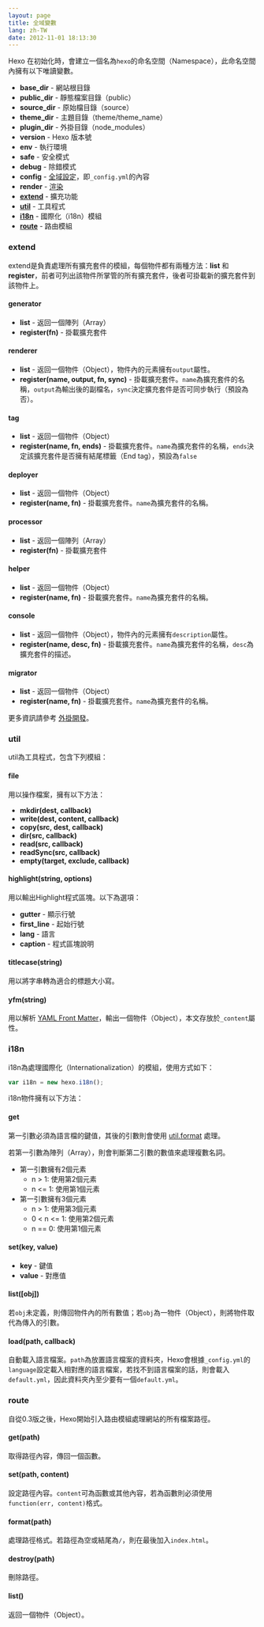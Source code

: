```yaml
---
layout: page
title: 全域變數
lang: zh-TW
date: 2012-11-01 18:13:30
---
```


Hexo 在初始化時，會建立一個名為`hexo`的命名空間（Namespace），此命名空間內擁有以下唯讀變數。

- **base_dir** - 網站根目錄
- **public_dir** - 靜態檔案目錄（public）
- **source_dir** - 原始檔目錄（source）
- **theme_dir** - 主題目錄（theme/theme_name）
- **plugin_dir** - 外掛目錄（node_modules）
- **version** - Hexo 版本號
- **env** - 執行環境
- **safe** - 安全模式
- **debug** - 除錯模式
- **config** - [全域設定][1]，即`_config.yml`的內容
- **render** - [渲染][5]
- **[extend](#extend)** - 擴充功能
- **[util](#util)** - 工具程式
- **[i18n](#i18n)** - 國際化（i18n）模組
- **[route](#route)** - 路由模組

<a id="extend"></a>
### extend

extend是負責處理所有擴充套件的模組，每個物件都有兩種方法：**list** 和 **register**，前者可列出該物件所掌管的所有擴充套件，後者可掛載新的擴充套件到該物件上。

#### generator

- **list** - 返回一個陣列（Array）
- **register(fn)** - 掛載擴充套件

#### renderer

- **list** - 返回一個物件（Object），物件內的元素擁有`output`屬性。
- **register(name, output, fn, sync)** - 掛載擴充套件。`name`為擴充套件的名稱，`output`為輸出後的副檔名，`sync`決定擴充套件是否可同步執行（預設為否）。

#### tag

- **list** - 返回一個物件（Object）
- **register(name, fn, ends)** - 掛載擴充套件。`name`為擴充套件的名稱，`ends`決定該擴充套件是否擁有結尾標籤（End tag），預設為`false`

#### deployer

- **list** - 返回一個物件（Object）
- **register(name, fn)** - 掛載擴充套件。`name`為擴充套件的名稱。

#### processor

- **list** - 返回一個陣列（Array）
- **register(fn)** - 掛載擴充套件

#### helper

- **list** - 返回一個物件（Object）
- **register(name, fn)** - 掛載擴充套件。`name`為擴充套件的名稱。

#### console

- **list** - 返回一個物件（Object），物件內的元素擁有`description`屬性。
- **register(name, desc, fn)** - 掛載擴充套件。`name`為擴充套件的名稱，`desc`為擴充套件的描述。

#### migrator

- **list** - 返回一個物件（Object）
- **register(name, fn)** - 掛載擴充套件。`name`為擴充套件的名稱。

更多資訊請參考 [外掛開發][2]。

<a id="util"></a>
### util

util為工具程式，包含下列模組：

#### file

用以操作檔案，擁有以下方法：

- **mkdir(dest, callback)**
- **write(dest, content, callback)**
- **copy(src, dest, callback)**
- **dir(src, callback)**
- **read(src, callback)**
- **readSync(src, callback)**
- **empty(target, exclude, callback)**

#### highlight(string, options)

用以輸出Highlight程式區塊。以下為選項：

- **gutter** - 顯示行號
- **first_line** - 起始行號
- **lang** - 語言
- **caption** - 程式區塊說明

#### titlecase(string)

用以將字串轉為適合的標題大小寫。

#### yfm(string)

用以解析 [YAML Front Matter][3]，輸出一個物件（Object），本文存放於`_content`屬性。

<a id="i18n"></a>
### i18n

i18n為處理國際化（Internationalization）的模組，使用方式如下：

``` js
var i18n = new hexo.i18n();
```

i18n物件擁有以下方法：

#### get

第一引數必須為語言檔的鍵值，其後的引數則會使用 [util.format][4] 處理。

若第一引數為陣列（Array），則會判斷第二引數的數值來處理複數名詞。

- 第一引數擁有2個元素
  - n > 1: 使用第2個元素
  - n <= 1: 使用第1個元素
- 第一引數擁有3個元素
  - n > 1: 使用第3個元素
  - 0 < n <= 1: 使用第2個元素
  - n == 0: 使用第1個元素

#### set(key, value)

- **key** - 鍵值
- **value** - 對應值

#### list([obj])

若`obj`未定義，則傳回物件內的所有數值；若`obj`為一物件（Object），則將物件取代為傳入的引數。

#### load(path, callback)

自動載入語言檔案。`path`為放置語言檔案的資料夾，Hexo會根據`_config.yml`的`language`設定載入相對應的語言檔案，若找不到語言檔案的話，則會載入`default.yml`，因此資料夾內至少要有一個`default.yml`。

<a id="route"></a>
### route

自從0.3版之後，Hexo開始引入路由模組處理網站的所有檔案路徑。

#### get(path)

取得路徑內容，傳回一個函數。

#### set(path, content)

設定路徑內容。`content`可為函數或其他內容，若為函數則必須使用`function(err, content)`格式。

#### format(path)

處理路徑格式。若路徑為空或結尾為`/`，則在最後加入`index.html`。

#### destroy(path)

刪除路徑。

#### list()

返回一個物件（Object）。

[1]: configure.html
[2]: plugin-development.html
[3]: https://github.com/mojombo/jekyll/wiki/YAML-Front-Matter
[4]: http://nodejs.org/api/util.html#util_util_format_format
[5]: render.html